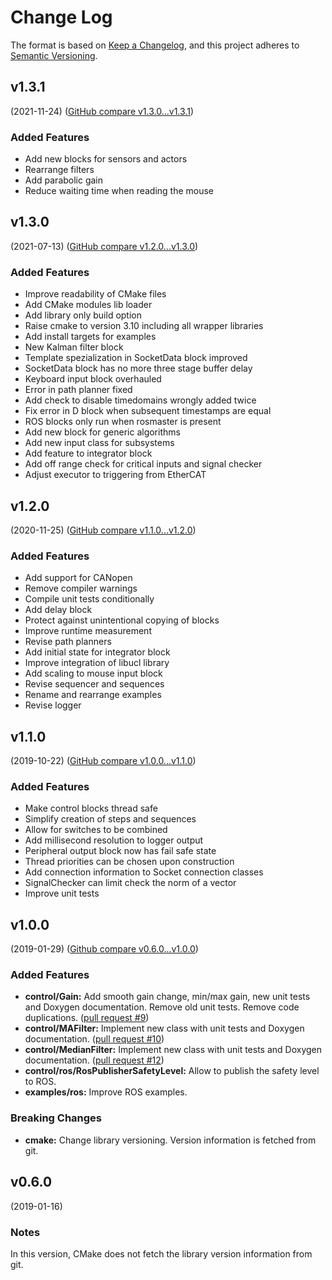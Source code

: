 # Change Log

The format is based on [Keep a Changelog](https://keepachangelog.com/en/1.0.0/),
and this project adheres to [Semantic Versioning](https://semver.org/spec/v2.0.0.html).


## v1.3.1
(2021-11-24) ([GitHub compare v1.3.0...v1.3.1](https://github.com/eeros-project/eeros-framework/compare/v1.3.0...v1.3.1))

### Added Features
* Add new blocks for sensors and actors
* Rearrange filters
* Add parabolic gain
* Reduce waiting time when reading the mouse


## v1.3.0
(2021-07-13) ([GitHub compare v1.2.0...v1.3.0](https://github.com/eeros-project/eeros-framework/compare/v1.2.0...v1.3.0))

### Added Features
* Improve readability of CMake files
* Add CMake modules lib loader
* Add library only build option
* Raise cmake to version 3.10 including all wrapper libraries
* Add install targets for examples
* New Kalman filter block
* Template spezialization in SocketData block improved
* SocketData block has no more three stage buffer delay
* Keyboard input block overhauled
* Error in path planner fixed
* Add check to disable timedomains wrongly added twice
* Fix error in D block when subsequent timestamps are equal
* ROS blocks only run when rosmaster is present
* Add new block for generic algorithms
* Add new input class for subsystems
* Add feature to integrator block
* Add off range check for critical inputs and signal checker
* Adjust executor to triggering from EtherCAT


## v1.2.0
(2020-11-25) ([GitHub compare v1.1.0...v1.2.0](https://github.com/eeros-project/eeros-framework/compare/v1.1.0...v1.2.0))

### Added Features
* Add support for CANopen
* Remove compiler warnings
* Compile unit tests conditionally
* Add delay block
* Protect against unintentional copying of blocks
* Improve runtime measurement
* Revise path planners
* Add initial state for integrator block
* Improve integration of libucl library
* Add scaling to mouse input block
* Revise sequencer and sequences
* Rename and rearrange examples
* Revise logger


## v1.1.0
(2019-10-22) ([GitHub compare v1.0.0...v1.1.0](https://github.com/eeros-project/eeros-framework/compare/v1.0.0...v1.1.0))

### Added Features
* Make control blocks thread safe
* Simplify creation of steps and sequences
* Allow for switches to be combined
* Add millisecond resolution to logger output
* Peripheral output block now has fail safe state
* Thread priorities can be chosen upon construction
* Add connection information to Socket connection classes
* SignalChecker can limit check the norm of a vector
* Improve unit tests


## v1.0.0
(2019-01-29) ([Github compare v0.6.0...v1.0.0](https://github.com/eeros-project/eeros-framework/compare/v0.6.0...v1.0.0))

### Added Features
* **control/Gain:** Add smooth gain change, min/max gain, new unit tests and Doxygen documentation. Remove old unit tests. Remove code duplications. ([pull request #9](https://github.com/eeros-project/eeros-framework/pull/9))
* **control/MAFilter:** Implement new class with unit tests and Doxygen documentation. ([pull request #10](https://github.com/eeros-project/eeros-framework/pull/10))
* **control/MedianFilter:** Implement new class with unit tests and Doxygen documentation. ([pull request #12](https://github.com/eeros-project/eeros-framework/pull/12))
* **control/ros/RosPublisherSafetyLevel:** Allow to publish the safety level to ROS.
* **examples/ros:** Improve ROS examples.

### Breaking Changes
* **cmake:** Change library versioning. Version information is fetched from git.


## v0.6.0
(2019-01-16)

### Notes
In this version, CMake does not fetch the library version information from git.

